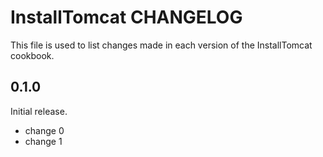 # InstallTomcat CHANGELOG

This file is used to list changes made in each version of the InstallTomcat cookbook.

## 0.1.0

Initial release.

- change 0
- change 1
